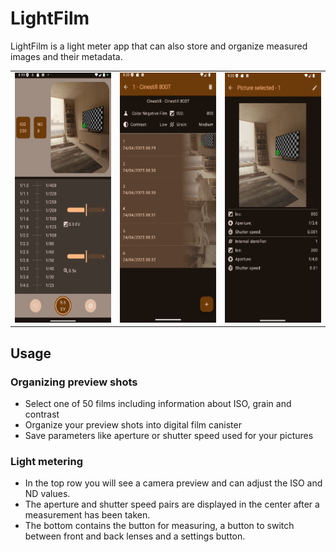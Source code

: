 # LightFilm
LightFilm is a light meter app that can also store and organize measured images and their metadata.

|   |   |   |
|---|---|---|
|<img width="180" height="400" src="https://github.com/khelta/LightFilm/raw/main/github-resources/readme-screenshot.png">|<img width="180" height="400" src="https://github.com/khelta/LightFilm/raw/main/github-resources/readme-screenshot2.png">|<img width="180" height="400" src="https://github.com/khelta/LightFilm/raw/main/github-resources/readme-screenshot3.png">|

## Usage
### Organizing preview shots
* Select one of 50 films including information about ISO, grain and contrast
* Organize your preview shots into digital film canister
* Save parameters like aperture or shutter speed used for your pictures

### Light metering
* In the top row you will see a camera preview and can adjust the ISO and ND values.
* The aperture and shutter speed pairs are displayed in the center after a measurement has been taken.
* The bottom contains the button for measuring, a button to switch between front and back lenses and a settings button.
